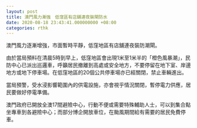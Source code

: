 ```yaml
---
layout: post
title: 澳門風力漸強　低窪區有店舖連夜裝閘防水
date: 2020-08-18 23:43:41.000000000 +08:00
categories: rthk
---
```


澳門風力逐漸增強，市面暫時平靜，低窪地區有店舖連夜裝防潮閘。

由於當局預料在清晨5時到早上，低窪地區會出現1米至1米半的「橙色風暴潮」，民防中心已派出巡邏車，呼籲居民撤離到高處或安全地方，不要停留在地下室、岸邊地方或地下停車場。在低窪地區的20個公共停車場亦已經關閉，禁止車輛進出。

當局預警，受水浸影響範圍內的供電設施，亦會視乎情況關閉，暫停電力供應，居民要做好停電準備。

澳門政府已開放全澳17間避險中心，行動不便或需要特殊輔助人士，可以到集合點坐專車到各避險中心；而部分博企開放車位，在颱風期間給有需要的居民免費停車。
